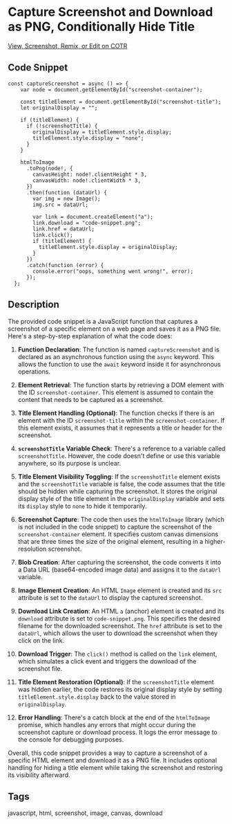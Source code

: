 # Capture Screenshot and Download as PNG, Conditionally Hide Title

[View, Screenshot, Remix, or Edit on COTR](https://cotr.dev/snippet/348)

## Code Snippet
```
const captureScreenshot = async () => {
    var node = document.getElementById("screenshot-container");

    const titleElement = document.getElementById("screenshot-title");
    let originalDisplay = "";

    if (titleElement) {
      if (!screenshotTitle) {
        originalDisplay = titleElement.style.display;
        titleElement.style.display = "none";
      }
    }

    htmlToImage
      .toPng(node!, {
        canvasHeight: node!.clientHeight * 3,
        canvasWidth: node!.clientWidth * 3,
      })
      .then(function (dataUrl) {
        var img = new Image();
        img.src = dataUrl;

        var link = document.createElement("a");
        link.download = "code-snippet.png";
        link.href = dataUrl;
        link.click();
        if (titleElement) {
          titleElement.style.display = originalDisplay;
        }
      })
      .catch(function (error) {
        console.error("oops, something went wrong!", error);
      });
  };
```

## Description
The provided code snippet is a JavaScript function that captures a screenshot of a specific element on a web page and saves it as a PNG file. Here's a step-by-step explanation of what the code does:

1. **Function Declaration**: The function is named `captureScreenshot` and is declared as an asynchronous function using the `async` keyword. This allows the function to use the `await` keyword inside it for asynchronous operations.

2. **Element Retrieval**: The function starts by retrieving a DOM element with the ID `screenshot-container`. This element is assumed to contain the content that needs to be captured as a screenshot.

3. **Title Element Handling (Optional)**: The function checks if there is an element with the ID `screenshot-title` within the `screenshot-container`. If this element exists, it assumes that it represents a title or header for the screenshot.

4. **`screenshotTitle` Variable Check**: There's a reference to a variable called `screenshotTitle`. However, the code doesn't define or use this variable anywhere, so its purpose is unclear.

5. **Title Element Visibility Toggling**: If the `screenshotTitle` element exists and the `screenshotTitle` variable is false, the code assumes that the title should be hidden while capturing the screenshot. It stores the original display style of the title element in the `originalDisplay` variable and sets its `display` style to `none` to hide it temporarily.

6. **Screenshot Capture**: The code then uses the `htmlToImage` library (which is not included in the code snippet) to capture the screenshot of the `screenshot-container` element. It specifies custom canvas dimensions that are three times the size of the original element, resulting in a higher-resolution screenshot.

7. **Blob Creation**: After capturing the screenshot, the code converts it into a Data URL (base64-encoded image data) and assigns it to the `dataUrl` variable.

8. **Image Element Creation**: An HTML `Image` element is created and its `src` attribute is set to the `dataUrl` to display the captured screenshot.

9. **Download Link Creation**: An HTML `a` (anchor) element is created and its `download` attribute is set to `code-snippet.png`. This specifies the desired filename for the downloaded screenshot. The `href` attribute is set to the `dataUrl`, which allows the user to download the screenshot when they click on the link.

10. **Download Trigger**: The `click()` method is called on the `link` element, which simulates a click event and triggers the download of the screenshot file.

11. **Title Element Restoration (Optional)**: If the `screenshotTitle` element was hidden earlier, the code restores its original display style by setting `titleElement.style.display` back to the value stored in `originalDisplay`.

12. **Error Handling**: There's a catch block at the end of the `htmlToImage` promise, which handles any errors that might occur during the screenshot capture or download process. It logs the error message to the console for debugging purposes.

Overall, this code snippet provides a way to capture a screenshot of a specific HTML element and download it as a PNG file. It includes optional handling for hiding a title element while taking the screenshot and restoring its visibility afterward.

## Tags
javascript, html, screenshot, image, canvas, download
